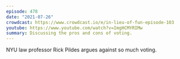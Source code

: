 ```yaml
---
episode: 478
date: "2021-07-26"
crowdcast: https://www.crowdcast.io/e/in-lieu-of-fun-episode-103
youtube: https://www.youtube.com/watch?v=ImgHCMYRIMw
summary: Discussing the pros and cons of voting.
---
```

NYU law professor Rick Pildes argues against so much voting.
